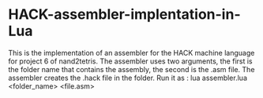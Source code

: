 # HACK-assembler-implentation-in-Lua
This is the implementation of an assembler for the HACK machine language for project 6 of nand2tetris. The assembler uses two arguments, the first is the folder name that contains the assembly, the second is the .asm file. The assembler creates the .hack file in the folder. Run it as :  lua assembler.lua &lt;folder_name> &lt;file.asm> 
